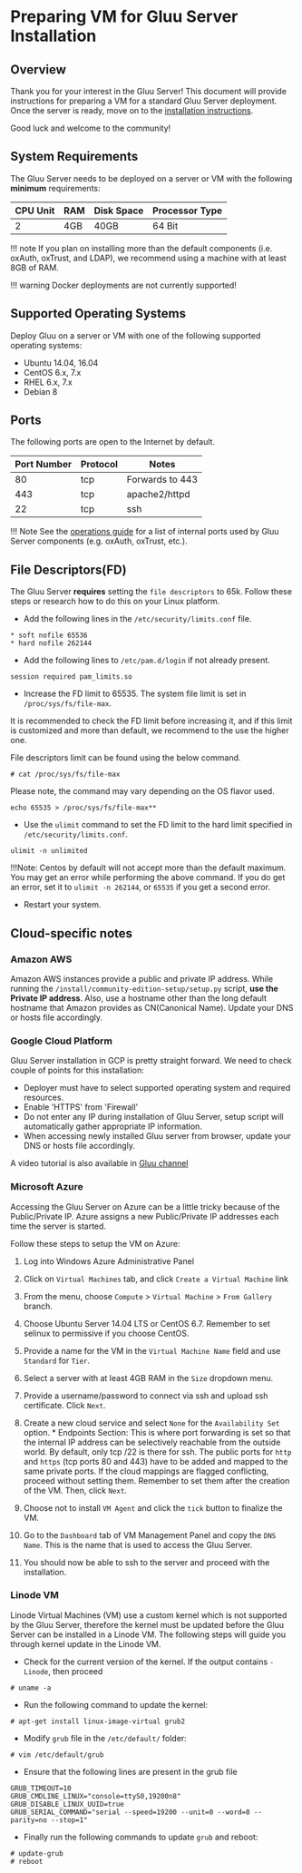 # Preparing VM for Gluu Server Installation
## Overview
Thank you for your interest in the Gluu Server! This document will provide instructions for preparing a VM for a standard Gluu Server deployment. Once the server is ready, move on to the [installation instructions](../installation-guide/install.md). 

Good luck and welcome to the community!

## System Requirements

The Gluu Server needs to be deployed on a server or VM with the following **minimum** requirements: 

|CPU Unit  |    RAM     |   Disk Space      | Processor Type |
|----------|------------|-------------------|----------------|
|       2  |    4GB     |   40GB            |  64 Bit        |

!!! note
    If you plan on installing more than the default components (i.e. oxAuth, oxTrust, and LDAP), we recommend using a machine with at least 8GB of RAM. 

!!! warning
    Docker deployments are not currently supported! 

## Supported Operating Systems
Deploy Gluu on a server or VM with one of the following supported operating systems:

- Ubuntu 14.04, 16.04
- CentOS 6.x, 7.x
- RHEL 6.x, 7.x
- Debian 8

## Ports

The following ports are open to the Internet by default.

|       Port Number     |       Protocol        |   Notes          |
|-----------------------|-----------------------|------------------|
|       80              |       tcp             | Forwards to 443  |
|       443             |       tcp             | apache2/httpd    |
|       22              |       tcp             | ssh              |

!!! Note
    See the [operations guide](../operation/ports.md) for a list of internal ports used by Gluu Server components (e.g. oxAuth, oxTrust, etc.). 

## File Descriptors(FD)

The Gluu Server **requires** setting the `file descriptors` to 65k. 
Follow these steps or research how to do this on your Linux platform.

* Add the following lines in the `/etc/security/limits.conf` file.

```
* soft nofile 65536
* hard nofile 262144
```

* Add the following lines to `/etc/pam.d/login` if not already present.
```
session required pam_limits.so
```

* Increase the FD limit to 65535. The system file limit 
is set in `/proc/sys/fs/file-max`.

It is recommended to check the FD limit before increasing it, and if this limit is customized and more than default, we recommend to the use the higher one. 
    
File descriptors limit can be found using the below command. 

```
# cat /proc/sys/fs/file-max
```
Please note, the command may vary depending on the OS flavor used.

```
echo 65535 > /proc/sys/fs/file-max**
```
* Use the `ulimit` command to set the FD limit to the hard limit specified in `/etc/security/limits.conf`.

```
ulimit -n unlimited
```

!!!Note:
    Centos by default will not accept more than the default maximum. You may get an error while performing the above command. If you do get an error, set it to `ulimit -n 262144`, or `65535` if you get a second error.

* Restart your system.     

## Cloud-specific notes

### Amazon AWS      

Amazon AWS instances provide a public and private IP address. While
running the `/install/community-edition-setup/setup.py` script, **use the
Private IP address**. Also, use a hostname other than the long default
hostname that Amazon provides as CN(Canonical Name). Update your DNS or hosts file accordingly.

### Google Cloud Platform

Gluu Server installation in GCP is pretty straight forward. We need to check couple of 
points for this installation: 

 - Deployer must have to select supported operating system and required resources. 
 - Enable 'HTTPS' from 'Firewall'
 - Do not enter any IP during installation of Gluu Server, setup script will automatically 
gather appropriate IP information. 
 - When accessing newly installed Gluu server from browser, update your DNS or hosts file accordingly. 
 
 A video tutorial is also available in [Gluu channel](https://www.youtube.com/watch?v=0RskrQG8km8)

### Microsoft Azure      

Accessing the Gluu Server on Azure can be a little tricky because of
the Public/Private IP. Azure assigns a new Public/Private IP
addresses each time the server is started. 

Follow these steps to setup the VM on Azure:
    
1. Log into Windows Azure Administrative Panel

2. Click on `Virtual Machines` tab, and click `Create a Virtual Machine` link

3. From the menu, choose `Compute` > `Virtual Machine` > `From Gallery` branch.

4. Choose Ubuntu Server 14.04 LTS or CentOS 6.7. Remember to set selinux
   to permissive if you choose CentOS.

5. Provide a name for the VM in the `Virtual Machine Name` field and use `Standard` for `Tier`.

6. Select a server with at least 4GB RAM in the `Size` dropdown menu.

7. Provide a username/password to connect via ssh and upload ssh certificate. Click `Next`.

8. Create a new cloud service and select `None` for the `Availability Set` option.
        * Endpoints Section: This is where port forwarding is set so
      that the internal IP address can be selectively reachable from
      the outside world. By default, only tcp /22 is there for ssh. The
      public ports for `http` and `https` (tcp ports 80 and 443) have to be
      added and mapped to the same private ports. If the cloud mappings
      are flagged conflicting, proceed without setting them. Remember to
      set them after the creation of the VM. Then, click `Next`.

9. Choose not to install `VM Agent` and click the `tick` button to
   finalize the VM.

10. Go to the `Dashboard` tab of VM Management Panel and copy the `DNS
    Name`. This is the name that is used to access the Gluu Server.

11. You should now be able to ssh to the server and proceed with the 
    installation.


### Linode VM

Linode Virtual Machines (VM) use a custom kernel which is not 
supported by the Gluu Server, therefore the kernel must be updated before 
the Gluu Server can be installed in a Linode VM. The following steps will 
guide you through kernel update in the Linode VM.

* Check for the current version of the kernel. If the output contains `-Linode`, then proceed
```
# uname -a
```

* Run the following command to update the kernel:
```
# apt-get install linux-image-virtual grub2
```

* Modify `grub` file in the `/etc/default/` folder:
```
# vim /etc/default/grub
```

  * Ensure that the following lines are present in the grub file
```
GRUB_TIMEOUT=10
GRUB_CMDLINE_LINUX="console=ttyS0,19200n8"
GRUB_DISABLE_LINUX_UUID=true
GRUB_SERIAL_COMMAND="serial --speed=19200 --unit=0 --word=8 --parity=no --stop=1"
```

* Finally run the following commands to update `grub` and reboot:
```
# update-grub
# reboot
```
